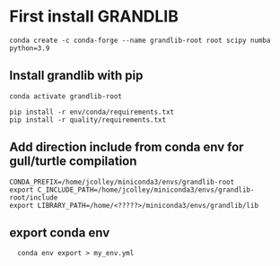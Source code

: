 
# First install GRANDLIB

```
conda create -c conda-forge --name grandlib-root root scipy numba python=3.9
```

## Install grandlib with pip

```
conda activate grandlib-root

pip install -r env/conda/requirements.txt
pip install -r quality/requirements.txt
```

## Add direction include from conda env for gull/turtle compilation

```
CONDA_PREFIX=/home/jcolley/miniconda3/envs/grandlib-root
export C_INCLUDE_PATH=/home/jcolley/miniconda3/envs/grandlib-root/include
export LIBRARY_PATH=/home/<?????>/miniconda3/envs/grandlib/lib
```

## export conda env

```
  conda env export > my_env.yml
```